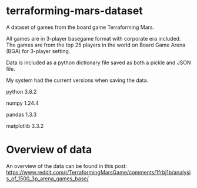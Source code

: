 # terraforming-mars-dataset
A dataset of games from the board game Terraforming Mars.

All games are in 3-player basegame format with corporate era included. The games are from the top 25 players in the world on Board Game Arena (BGA) for 3-player setting.

Data is included as a python dictionary file saved as both a pickle and JSON file. 

My system had the current versions when saving the data.

python 3.8.2

numpy 1.24.4

pandas 1.3.3

matplotlib 3.3.2

# Overview of data 
An overview of the data can be found in this post:
https://www.reddit.com/r/TerraformingMarsGame/comments/1frbj1b/analysis_of_1500_3p_arena_games_base/
